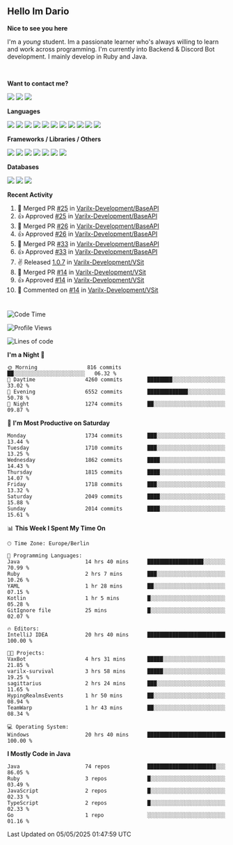 <h2>Hello Im Dario</h2>

**Nice to see you here**

I'm a *young* student. Im a passionate learner who's always willing to learn and work across
programming. I'm currently into Backend & Discord Bot development. I mainly develop in Ruby and Java.

<br/>

**Want to contact me?**

<a href="https://github.com/knerio"><img src="https://img.shields.io/badge/-Github-blue?style=for-the-badge&logo=github&logoColor=white"/></a> <a href="https://discord.com/users/639416958923702292"><img src="https://img.shields.io/badge/-knerio-blue?style=for-the-badge&logo=discord&logoColor=white"/></a> <a href="https://twitch.tv/dopalos_"><img src="https://img.shields.io/badge/-twitch-blue?style=for-the-badge&logo=twitch&logoColor=white"/></a>

**Languages**

<img src="https://img.shields.io/badge/-Java-blue?style=for-the-badge&logo=java&logoColor=white"/> <img src="https://img.shields.io/badge/-Ruby-blue?style=for-the-badge&logo=Ruby&logoColor=white"/> <img src="https://img.shields.io/badge/-Git-blue?style=for-the-badge&logo=Git&logoColor=white"/> <img src="https://img.shields.io/badge/-HTML-blue?style=for-the-badge&logo=html5&logoColor=white"/> <img src="https://img.shields.io/badge/-CSS-blue?style=for-the-badge&logo=CSS3&logoColor=white"/> <img src="https://img.shields.io/badge/-Javascript-blue?style=for-the-badge&logo=javascript&logoColor=white"/> <img src="https://img.shields.io/badge/-Typescript-blue?style=for-the-badge&logo=TypeScript&logoColor=white"/> <img src="https://img.shields.io/badge/-Kotlin-blue?style=for-the-badge&logo=kotlin&logoColor=white"/> <img src="https://img.shields.io/badge/-SQL-blue?style=for-the-badge&logo=MYSQL&logoColor=white"/> <img src="https://img.shields.io/badge/-Markdown-blue?style=for-the-badge&logo=Markdown&logoColor=white"/> <img src="https://img.shields.io/badge/-JSON-blue?style=for-the-badge&logo=JSON&logoColor=white"/>
<br/>

 **Frameworks / Libraries / Others**

<img src="https://img.shields.io/badge/-Ruby_On_Rails-blue?style=for-the-badge&logo=ruby-on-rails&logoColor=white"/> <img src="https://img.shields.io/badge/-JDA-blue?style=for-the-badge&logo=JDA&logoColor=white"/> <img src="https://img.shields.io/badge/-Bootstrap-blue?style=for-the-badge&logo=Bootstrap&logoColor=white"/> <img src="https://img.shields.io/badge/-Node.JS-blue?style=for-the-badge&logo=node.js&logoColor=white"/> <img src="https://img.shields.io/badge/-React-blue?style=for-the-badge&logo=React&logoColor=white"/> <img src="https://img.shields.io/badge/-Express-blue?style=for-the-badge&logo=Express&logoColor=white"/> <img src="https://img.shields.io/badge/-Next.Js-blue?style=for-the-badge&logo=Next.Js&logoColor=white"/>

**Databases**

<img src="https://img.shields.io/badge/-MongoDB-blue?style=for-the-badge&logo=mongodb&logoColor=white"/> <img src="https://img.shields.io/badge/-MariaDB-blue?style=for-the-badge&logo=MariaDB&logoColor=white"/>
<img src="https://img.shields.io/badge/-PostgreSQL-blue?style=for-the-badge&logo=PostgreSQl&logoColor=white"/>

**Recent Activity**

<!--RECENT_ACTIVITY:start-->
1. 🎉 Merged PR [#25](https://github.com/Varilx-Development/BaseAPI/pull/25) in [Varilx-Development/BaseAPI](https://github.com/Varilx-Development/BaseAPI)<br>
2. 👍 Approved [#25](https://github.com/Varilx-Development/BaseAPI/pull/25#pullrequestreview-2815714838) in [Varilx-Development/BaseAPI](https://github.com/Varilx-Development/BaseAPI)<br>
3. 🎉 Merged PR [#26](https://github.com/Varilx-Development/BaseAPI/pull/26) in [Varilx-Development/BaseAPI](https://github.com/Varilx-Development/BaseAPI)<br>
4. 👍 Approved [#26](https://github.com/Varilx-Development/BaseAPI/pull/26#pullrequestreview-2815714460) in [Varilx-Development/BaseAPI](https://github.com/Varilx-Development/BaseAPI)<br>
5. 🎉 Merged PR [#33](https://github.com/Varilx-Development/BaseAPI/pull/33) in [Varilx-Development/BaseAPI](https://github.com/Varilx-Development/BaseAPI)<br>
6. 👍 Approved [#33](https://github.com/Varilx-Development/BaseAPI/pull/33#pullrequestreview-2815713898) in [Varilx-Development/BaseAPI](https://github.com/Varilx-Development/BaseAPI)<br>
7. ✌️ Released [1.0.7](https://github.com/Varilx-Development/VSit/releases/tag/1.0.7) in [Varilx-Development/VSit](https://github.com/Varilx-Development/VSit)<br>
8. 🎉 Merged PR [#14](https://github.com/Varilx-Development/VSit/pull/14) in [Varilx-Development/VSit](https://github.com/Varilx-Development/VSit)<br>
9. 👍 Approved [#14](https://github.com/Varilx-Development/VSit/pull/14#pullrequestreview-2815476502) in [Varilx-Development/VSit](https://github.com/Varilx-Development/VSit)<br>
10. 💬 Commented on [#14](https://github.com/Varilx-Development/VSit/pull/14#discussion_r2073755886) in [Varilx-Development/VSit](https://github.com/Varilx-Development/VSit)<br>
<!--RECENT_ACTIVITY:end-->
 
#

<!--START_SECTION:waka-->
![Code Time](http://img.shields.io/badge/Code%20Time-1%2C105%20hrs%2040%20mins-blue)

![Profile Views](http://img.shields.io/badge/Profile%20Views-0-blue)

![Lines of code](https://img.shields.io/badge/From%20Hello%20World%20I%27ve%20Written-1.1%20million%20lines%20of%20code-blue)

**I'm a Night 🦉** 

```text
🌞 Morning                816 commits         ██░░░░░░░░░░░░░░░░░░░░░░░   06.32 % 
🌆 Daytime                4260 commits        ████████░░░░░░░░░░░░░░░░░   33.02 % 
🌃 Evening                6552 commits        █████████████░░░░░░░░░░░░   50.78 % 
🌙 Night                  1274 commits        ██░░░░░░░░░░░░░░░░░░░░░░░   09.87 % 
```
📅 **I'm Most Productive on Saturday** 

```text
Monday                   1734 commits        ███░░░░░░░░░░░░░░░░░░░░░░   13.44 % 
Tuesday                  1710 commits        ███░░░░░░░░░░░░░░░░░░░░░░   13.25 % 
Wednesday                1862 commits        ████░░░░░░░░░░░░░░░░░░░░░   14.43 % 
Thursday                 1815 commits        ████░░░░░░░░░░░░░░░░░░░░░   14.07 % 
Friday                   1718 commits        ███░░░░░░░░░░░░░░░░░░░░░░   13.32 % 
Saturday                 2049 commits        ████░░░░░░░░░░░░░░░░░░░░░   15.88 % 
Sunday                   2014 commits        ████░░░░░░░░░░░░░░░░░░░░░   15.61 % 
```


📊 **This Week I Spent My Time On** 

```text
🕑︎ Time Zone: Europe/Berlin

💬 Programming Languages: 
Java                     14 hrs 40 mins      ██████████████████░░░░░░░   70.99 % 
Ruby                     2 hrs 7 mins        ███░░░░░░░░░░░░░░░░░░░░░░   10.26 % 
YAML                     1 hr 28 mins        ██░░░░░░░░░░░░░░░░░░░░░░░   07.15 % 
Kotlin                   1 hr 5 mins         █░░░░░░░░░░░░░░░░░░░░░░░░   05.28 % 
GitIgnore file           25 mins             █░░░░░░░░░░░░░░░░░░░░░░░░   02.07 % 

🔥 Editors: 
IntelliJ IDEA            20 hrs 40 mins      █████████████████████████   100.00 % 

🐱‍💻 Projects: 
VaxBot                   4 hrs 31 mins       █████░░░░░░░░░░░░░░░░░░░░   21.85 % 
varilx-survival          3 hrs 58 mins       █████░░░░░░░░░░░░░░░░░░░░   19.25 % 
sagittarius              2 hrs 24 mins       ███░░░░░░░░░░░░░░░░░░░░░░   11.65 % 
HypingRealmsEvents       1 hr 50 mins        ██░░░░░░░░░░░░░░░░░░░░░░░   08.94 % 
TeamWarp                 1 hr 43 mins        ██░░░░░░░░░░░░░░░░░░░░░░░   08.34 % 

💻 Operating System: 
Windows                  20 hrs 40 mins      █████████████████████████   100.00 % 
```

**I Mostly Code in Java** 

```text
Java                     74 repos            ██████████████████████░░░   86.05 % 
Ruby                     3 repos             █░░░░░░░░░░░░░░░░░░░░░░░░   03.49 % 
JavaScript               2 repos             █░░░░░░░░░░░░░░░░░░░░░░░░   02.33 % 
TypeScript               2 repos             █░░░░░░░░░░░░░░░░░░░░░░░░   02.33 % 
Go                       1 repo              ░░░░░░░░░░░░░░░░░░░░░░░░░   01.16 % 
```




 Last Updated on 05/05/2025 01:47:59 UTC
<!--END_SECTION:waka-->

